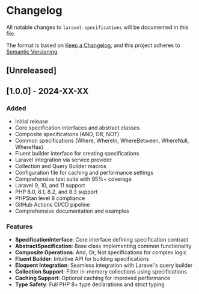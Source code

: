 # Changelog

All notable changes to `laravel-specifications` will be documented in this file.

The format is based on [Keep a Changelog](https://keepachangelog.com/en/1.0.0/),
and this project adheres to [Semantic Versioning](https://semver.org/spec/v2.0.0.html).

## [Unreleased]

## [1.0.0] - 2024-XX-XX

### Added
- Initial release
- Core specification interfaces and abstract classes
- Composite specifications (AND, OR, NOT)
- Common specifications (Where, WhereIn, WhereBetween, WhereNull, WhereHas)
- Fluent builder interface for creating specifications
- Laravel integration via service provider
- Collection and Query Builder macros
- Configuration file for caching and performance settings
- Comprehensive test suite with 95%+ coverage
- Laravel 9, 10, and 11 support
- PHP 8.0, 8.1, 8.2, and 8.3 support
- PHPStan level 8 compliance
- GitHub Actions CI/CD pipeline
- Comprehensive documentation and examples

### Features
- **SpecificationInterface**: Core interface defining specification contract
- **AbstractSpecification**: Base class implementing common functionality
- **Composite Operations**: And, Or, Not specifications for complex logic
- **Fluent Builder**: Intuitive API for building specifications
- **Eloquent Integration**: Seamless integration with Laravel's query builder
- **Collection Support**: Filter in-memory collections using specifications
- **Caching Support**: Optional caching for improved performance
- **Type Safety**: Full PHP 8+ type declarations and strict typing